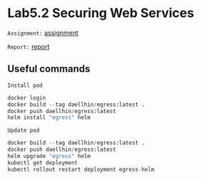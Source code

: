 # Lab5.2 Securing Web Services
`Assignment:` [assignment](<Lab5.2 SecuringWebServices.pdf>)

`Report:` [report](report/Lab5.2.md)

## Useful commands
`Install pod`
```python
docker login
docker build --tag daellhin/egress:latest .
docker push daellhin/egress:latest
helm install "egress" helm
```

`Update pod`
```python
docker build --tag daellhin/egress:latest .
docker push daellhin/egress:latest
helm upgrade "egress" helm
kubectl get deployment
kubectl rollout restart deployment egress-helm
```
